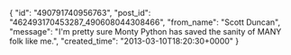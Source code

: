  {
   "id": "490791740956763",
   "post_id": "462493170453287_490608044308466",
   "from_name": "Scott Duncan",
   "message": "I'm pretty sure Monty Python has saved the sanity of MANY folk like me.",
   "created_time": "2013-03-10T18:20:30+0000"
 }
